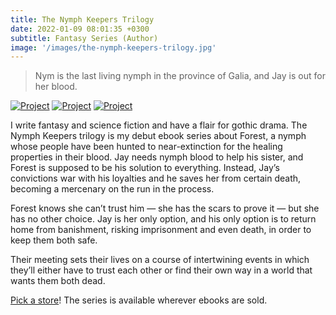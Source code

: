 ```yaml
---
title: The Nymph Keepers Trilogy
date: 2022-01-09 08:01:35 +0300
subtitle: Fantasy Series (Author)
image: '/images/the-nymph-keepers-trilogy.jpg'
---
```


> Nym is the last living nymph in the province of Galia, and Jay is out for her blood.

<div class="gallery-box">
  <div class="gallery">
    <a href="https://books2read.com/rootsofblood" target="_blank" style="a hover:"><img src="/images/rob-cover.jpg" loading="lazy" alt="Project"></a>
    <a href="https://books2read.com/heartoftheforest" target="_blank"><img src="/images/hotf-cover.jpg" loading="lazy" alt="Project"></a>
    <a href="https://books2read.com/queenofthenymphs" target="_blank"><img src="/images/qotn-cover.jpg" loading="lazy" alt="Project"></a>
  </div>
</div>

I write fantasy and science fiction and have a flair for gothic drama. The Nymph Keepers trilogy is my debut ebook series about Forest, a nymph whose people have been hunted to near-extinction for the healing properties in their blood. Jay needs nymph blood to help his sister, and Forest is supposed to be his solution to everything. Instead, Jay’s convictions war with his loyalties and he saves her from certain death, becoming a mercenary on the run in the process.

Forest knows she can’t trust him — she has the scars to prove it — but she has no other choice. Jay is her only option, and his only option is to return home from banishment, risking imprisonment and even death, in order to keep them both safe.

Their meeting sets their lives on a course of intertwining events in which they’ll either have to trust each other or find their own way in a world that wants them both dead.

[Pick a store](https://books2read.com/rootsofblood)! The series is available wherever ebooks are sold.